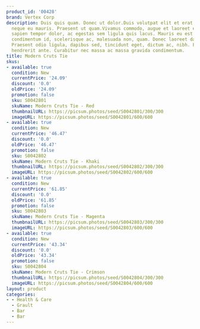 ```yaml
---
product_id: '00428'
brand: Vertex Corp
description: Duis quis quam. Donec ut dolor.Duis volutpat elit et erat. Morbi tristique
  neque eu mauris. Praesent ut quam.Vivamus commodo, augue et laoreet euismod, sem
  sapien tempor dolor, ac egestas sem ligula quis lacus. Mauris eu est. Ut pede est,
  condimentum id, scelerisque ac, malesuada non, quam. Donec laoreet dapibus ligula.
  Praesent odio ligula, dapibus sed, tincidunt eget, dictum ac, nibh. Fusce porttitor
  hendrerit ante. Curabitur nec massa ac massa gravida condimentum.
title: Modern Cruts Tie
skus:
- available: true
  condition: New
  currentPrice: '24.09'
  discount: '0.0'
  oldPrice: '24.09'
  promotion: false
  sku: S0042801
  skuName: Modern Cruts Tie - Red
  thumbnailURL: https://picsum.photos/seed/S0042801/300/300
  imageURL: https://picsum.photos/seed/S0042801/600/600
- available: true
  condition: New
  currentPrice: '46.47'
  discount: '0.0'
  oldPrice: '46.47'
  promotion: false
  sku: S0042802
  skuName: Modern Cruts Tie - Khaki
  thumbnailURL: https://picsum.photos/seed/S0042802/300/300
  imageURL: https://picsum.photos/seed/S0042802/600/600
- available: true
  condition: New
  currentPrice: '61.85'
  discount: '0.0'
  oldPrice: '61.85'
  promotion: false
  sku: S0042803
  skuName: Modern Cruts Tie - Magenta
  thumbnailURL: https://picsum.photos/seed/S0042803/300/300
  imageURL: https://picsum.photos/seed/S0042803/600/600
- available: true
  condition: New
  currentPrice: '43.34'
  discount: '0.0'
  oldPrice: '43.34'
  promotion: false
  sku: S0042804
  skuName: Modern Cruts Tie - Crimson
  thumbnailURL: https://picsum.photos/seed/S0042804/300/300
  imageURL: https://picsum.photos/seed/S0042804/600/600
layout: product
categories:
- - Health & Care
  - Grault
  - Bar
  - Bar
---
```

